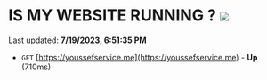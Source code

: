 # IS MY WEBSITE RUNNING ? [![](https://img.shields.io/static/v1?label=Sponsor&message=%E2%9D%A4&logo=GitHub&color=%23fe8e86)](https://github.com/sponsors/<username>)

Last updated: **7/19/2023, 6:51:35 PM**

- `GET` [https://youssefservice.me](https://youssefservice.me) - **Up** (710ms)
